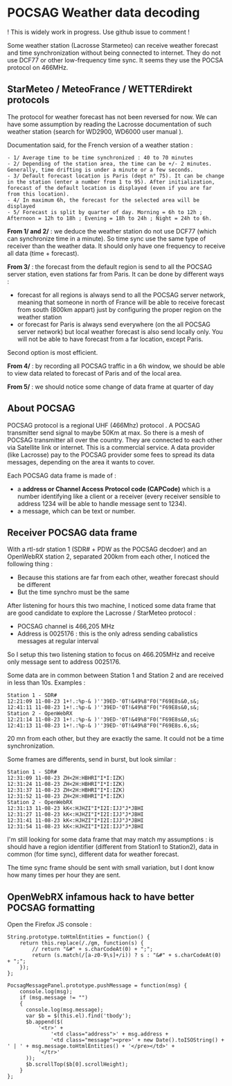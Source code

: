 # POCSAG Weather data decoding

! This is widely work in progress. Use github issue to comment !

Some weather station (Lacrosse Starmeteo) can receive weather forecast and time synchronization without being connected to internet. They do not use DCF77 or other low-frequency time sync. It seems they use the POCSA protocol on 466MHz.

## StarMeteo / MeteoFrance / WETTERdirekt protocols

The protocol for weather forecast has not been reversed for now. We can have some assumption by reading the Lacrosse documentation of such weather station (search for WD2900, WD6000 user manual ).

Documentation said, for the French version of a weather station :
```
- 1/ Average time to be time synchronized : 40 to 70 minutes
- 2/ Depending of the station area, the time can be +/- 2 minutes. Generally, time drifting is under a minute or a few seconds.
- 3/ Default forecast location is Paris (dept n° 75). It can be change in the station (enter a number from 1 to 95). After initialization, forecast of the default location is displayed (even if you are far from this location).
- 4/ In maximum 6h, the forecast for the selected area will be displayed
- 5/ Forecast is split by quarter of day. Morning = 6h to 12h ; Afternoon = 12h to 18h ; Evening = 18h to 24h ; Night = 24h to 6h.
```

**From 1/ and 2/** : we deduce the weather station do not use DCF77 (which can synchronize time in a minute). So time sync use the same type of receiver than the weather data. It should only have one frequency to receive all data (time + forecast).

**From 3/** : the forecast from the default region is send to all the POCSAG server station, even stations far from Paris. It can be done by different ways : 
- forecast for all regions is always send to all the POCSAG server network, meaning that someone in north of France will be able to receive forecast from south (800km appart) just by configuring the proper region on the weather station
- or forecast for Paris is always send everywhere (on the all POCSAG server network) but local weather forecast is also send locally only. You will not be able to have forecast from a far location, except Paris.

Second option is most efficient.

**From 4/** : by recording all POCSAG traffic in a 6h window, we should be able to view data related to forecast of Paris and of the local area.

**From 5/** : we should notice some change of data frame at quarter of day

## About POCSAG

POCSAG protocol is a regional UHF (466Mhz) protocol . A POCSAG transmitter send signal to maybe 50Km at max. So there is a mesh of POCSAG transmitter all over the country. They are connected to each other via Satellite link or internet.
This is a commercial service. A data provider (like Lacrosse) pay to the POCSAG provider some fees to spread its data messages, depending on the area it wants to cover.

Each POCSAG data frame is made of :
- a **address or Channel Access Protocol code (CAPCode)** which is a number identifying like a client or a receiver (every receiver sensible to address 1234 will be able to handle message sent to 1234).
- a message, which can be text or number.

## Receiver POCSAG data frame

With a rtl-sdr station 1 (SDR# + PDW as the POCSAG decdoer) and an OpenWebRX station 2, separated 200km from each other, I noticed the following thing :

- Because this stations are far from each other, weather forecast should be different
- But the time synchro must be the same

After listening for hours this two machine, I noticed some data frame that are good candidate to explore the Lacrosse / StarMeteo protocol :
- POCSAG channel is 466,205 MHz
- Address is 0025176 : this is the only adress sending cabalistics messages at regular interval

So I setup this two listening station to focus on 466.205MHz and receive only message sent to address 0025176.

Some data are in common between Station 1 and Station 2 and are received in less than 10s. Examples :
```
Station 1 - SDR#
12:21:09 11-08-23 1+!.:%p-& )''39ED-'0T!&49%8"F0("F69E8s&0,s&;
12:41:11 11-08-23 1+!.:%p-& )''39ED-'0T!&49%8"F0("F69E8s&0,s&;
Station 2 - OpenWebRX
12:21:14 11-08-23 1+!.:%p-& )''39ED-'0T!&49%8"F0("F69E8s&0,s&;
12:41:13 11-08-23 1+!.:%p-& )''39ED-'0T!&49%8"F0("F69E8s.6,s&;
```
20 mn from each other, but they are exactly the same. It could not be a time synchronization.

Some frames are differents, send in burst, but look similar :
```
Station 1 - SDR#
12:31:09 11-08-23 ZH<2H:HBHRI"I*I:IZK)
12:31:24 11-08-23 ZH<2H:HBHRI"I*I:IZK)
12:31:37 11-08-23 ZH<2H:HBHRI"I*I:IZK)
12:31:52 11-08-23 ZH<2H:HBHRI"I*I:IZK)
Station 2 - OpenWebRX
12:31:13 11-08-23 kK<:HJHZI"I*I2I:IJJ"J*JBHI
12:31:27 11-08-23 kK<:HJHZI"I*I2I:IJJ"J*JBHI
12:31:41 11-08-23 kK<:HJHZI"I*I2I:IJJ"J*JBHI
12:31:54 11-08-23 kK<:HJHZI"I*I2I:IJJ"J*JBHI
```

I'm still looking for some data frame that may match my assumptions : is should have a region identifier (different from Station1 to Station2), data in common (for time sync), different data for weather forecast.

The time sync frame should be sent with small variation, but I dont know how many times per hour they are sent.


## OpenWebRX infamous hack to have better POCSAG formatting ##
Open the Firefox JS console :
```
String.prototype.toHtmlEntities = function() {
    return this.replace(/./gm, function(s) {
        // return "&#" + s.charCodeAt(0) + ";";
        return (s.match(/[a-z0-9\s]+/i)) ? s : "&#" + s.charCodeAt(0) + ";";
    });
};

PocsagMessagePanel.prototype.pushMessage = function(msg) {
    console.log(msg);
    if (msg.message != "") 
    {
      console.log(msg.message);
      var $b = $(this.el).find('tbody');
      $b.append($(
          '<tr>' +
              '<td class="address">' + msg.address +
              '<td class="message"><pre>' + new Date().toISOString() + ' | ' + msg.message.toHtmlEntities() + '</pre></td>' +
          '</tr>'
      ));
      $b.scrollTop($b[0].scrollHeight);
    }
};
```
